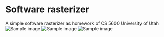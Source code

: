# Software rasterizer

A simple software rasterizer as homework of CS 5600 University of Utah
![Sample image](https://github.com/ManhHuuNguyen/SoftwareRasterizer/a0.bmp?raw=true "head object linear texturing")
![Sample image](https://github.com/ManhHuuNguyen/SoftwareRasterizer/a18.bmp?raw=true "stanford dragon")
![Sample image](https://github.com/ManhHuuNguyen/SoftwareRasterizer/a30.bmp?raw=true "stanford bunny")
